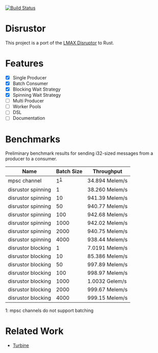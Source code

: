 [![Build Status](https://dev.azure.com/sklosegithub/disrustor/_apis/build/status/sklose.disrustor?branchName=master)](https://dev.azure.com/sklosegithub/disrustor/_build/latest?definitionId=2&branchName=master)

# Disrustor

This project is a port of the [LMAX Disruptor](https://lmax-exchange.github.io/disruptor/) to Rust.

# Features

- [x] Single Producer
- [x] Batch Consumer
- [X] Blocking Wait Strategy
- [X] Spinning Wait Strategy
- [ ] Multi Producer
- [ ] Worker Pools
- [ ] DSL
- [ ] Documentation

# Benchmarks

Preliminary benchmark results for sending i32-sized messages from a producer to a consumer.

| Name | Batch Size | Throughput |
|------|------------|------------|
| mpsc channel | 1<sup>[1](#mpsc-footnote)</sup> | 34.894 Melem/s |
| disrustor spinning | 1 | 38.260 Melem/s |
| disrustor spinning | 10 | 941.39 Melem/s |
| disrustor spinning | 50 | 940.77 Melem/s |
| disrustor spinning | 100 | 942.68 Melem/s |
| disrustor spinning | 1000 | 942.02 Melem/s |
| disrustor spinning | 2000 | 940.75 Melem/s |
| disrustor spinning | 4000 | 938.44 Melem/s |
| disrustor blocking | 1 | 7.0191 Melem/s |
| disrustor blocking | 10 | 85.386 Melem/s |
| disrustor blocking | 50 | 997.89 Melem/s |
| disrustor blocking | 100 | 998.97 Melem/s |
| disrustor blocking | 1000 | 1.0032 Gelem/s |
| disrustor blocking | 2000 | 999.67 Melem/s |
| disrustor blocking | 4000 | 999.15 Melem/s |

<a name="mpsc-footnote">1</a>: mpsc channels do not support batching

# Related Work

- [Turbine](https://github.com/polyfractal/Turbine)